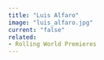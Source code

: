 ```yaml
---
title: "Luis Alfaro"
image: "luis_alfaro.jpg"
current: "false"
related:
- Rolling World Premieres
---
```

